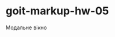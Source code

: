 # goit-markup-hw-05

<!-- Створи репозиторій goit-markup-hw-05.
Склонуй створений репозиторій і скопіюй в нього файли попередньої роботи.
Додай анімацію декоративних ефектів для сторінок макета домашнього завдання #5.
Налаштуй GitHub Pages і додай посилання на живу сторінку в шапку GitHub-репозиторія.
Критерії приймання роботи наставником
Проект
«A1» Всі стилі написані в одному файлі styles.css, який знаходиться в папці css.

«A2» Вихідний код відформатований за допомогою Prettier.

«A3» Всі зображення та текстовий контент взяті з макета.

«A4» На всіх HTML-сторінках підключений нормалізатор стилів modern-normalize.

«A5» Код написаний з дотриманням настанови.

«A6» Скрипт модального вікна підключений в HTML окремим файлом modal.js.

Розмітка
«B1» Виконана HTML-розмітка всіх елементів макету.

«B2» Теги використані відповідно до їх семантичного змісту. -->

<!-- * Оформлення «C1» Для всіх ефектів ховер і фокуса (колір, фон, тінь) зроблені переходи. Час - 250ms, функція розподілу часу - cubic-bezier(0.4, 0, 0.2, 1).-->

<!-- * «C2» У переходах та анімаціях явно зазначені анімовані властивості. Ніде немає значення all. -->

<!--* «C3» В секції Чим ми займаємось текст з фоном спозиційований поверх зображення. -->

<!--* «C4» В головній навігації, за допомогою псевдоелемента ::after, зроблено підкреслення посилання поточної сторінки (на якій зараз знаходиться користувач). -->

<!-- * «C5» Синій оверлей з текстом на картках сторінки Портфоліо з'являється при ховері в будь-якому місці картки.-->

<!--* «C6» Синій оверлей в картках сторінки Портфоліо виїжджає знизу, як показано на відео. card overlay preview  -->

<!--* «C7» У псевдоелементів відсутній текстовий контент у властивості content. Вони використані виключно для декоративного оформлення.  -->

Модальне вікно

<!--* «D1» Виконана розмітка і оформлення «бекдропа» (темного напівпрозорого фону) модального вікна. -->

<!--* «D2» «Бекдроп» заповнює 100% висоти і ширини в'юпорту браузера і фіксований в ньому. -->

<!--* «D3» Виконана розмітка і оформлення модального вікна. -->

<!--* «D4» Модальне вікно вертикально і горизонтально спозиційоване посередині бекдропа. -->

<!--* «D5» Виконана розмітка і оформлення кнопки закриття модального вікна у верхньому правому куті. -->

<!--* «D6» Спочатку модальне вікно і бекдроп приховані за допомогою класу is-hidden на бекдропі, в селекторі якого використовуються властивості visibility, opacity і pointer-events. -->

<!--* «D7» Якщо прибрати з бекдропа клас is-hidden - з'являється бекдроп і модальне вікно. -->

<!--* «D8» Поява і приховування модального вікна анімовано за допомогою переходу з довільним ефектом, наприклад scale або translate, і opacity. -->

<!--* Відкриття/закриття модального вікна Модальне вікно з формою заявки відкривається по натисканню на кнопку "Замовити послугу". -->
